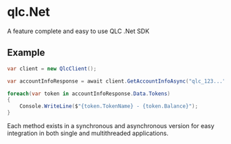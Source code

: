 # qlc.Net
A feature complete and easy to use QLC .Net SDK

## Example

```csharp
var client = new QlcClient();

var accountInfoResponse = await client.GetAccountInfoAsync("qlc_123...");

foreach(var token in accountInfoResponse.Data.Tokens)
{
    Console.WriteLine($"{token.TokenName} - {token.Balance}");
}
```

Each method exists in a synchronous and asynchronous version for easy integration in both single and multithreaded applications.




